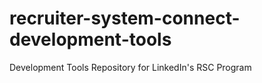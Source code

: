 # recruiter-system-connect-development-tools
Development Tools Repository for LinkedIn's RSC Program
